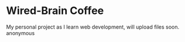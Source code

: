 # Wired-Brain Coffee
My personal project as I learn web development, will upload files soon.
anonymous
